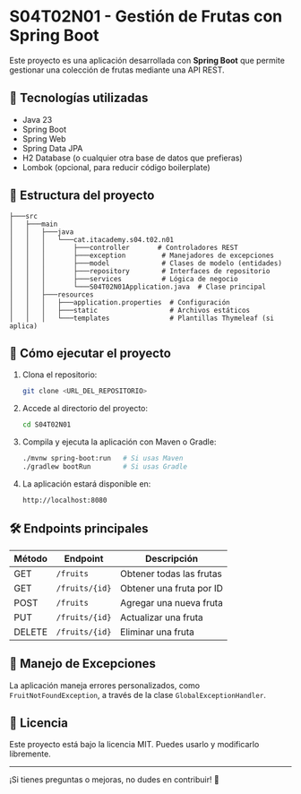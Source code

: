 # S04T02N01 - Gestión de Frutas con Spring Boot

Este proyecto es una aplicación desarrollada con **Spring Boot** que permite gestionar una colección de frutas mediante una API REST.

## 📌 Tecnologías utilizadas

- Java 23
- Spring Boot
- Spring Web
- Spring Data JPA
- H2 Database (o cualquier otra base de datos que prefieras)
- Lombok (opcional, para reducir código boilerplate)

## 📂 Estructura del proyecto

```
├───src
│   ├───main
│   │   ├───java
│   │   │   └───cat.itacademy.s04.t02.n01
│   │   │       ├───controller       # Controladores REST
│   │   │       ├───exception         # Manejadores de excepciones
│   │   │       ├───model             # Clases de modelo (entidades)
│   │   │       ├───repository        # Interfaces de repositorio
│   │   │       ├───services          # Lógica de negocio
│   │   │       └───S04T02N01Application.java  # Clase principal
│   │   ├───resources
│   │   │   ├───application.properties  # Configuración
│   │   │   ├───static                  # Archivos estáticos
│   │   │   └───templates               # Plantillas Thymeleaf (si aplica)
```

## 🚀 Cómo ejecutar el proyecto

1. Clona el repositorio:
   ```sh
   git clone <URL_DEL_REPOSITORIO>
   ```
2. Accede al directorio del proyecto:
   ```sh
   cd S04T02N01
   ```
3. Compila y ejecuta la aplicación con Maven o Gradle:
   ```sh
   ./mvnw spring-boot:run   # Si usas Maven
   ./gradlew bootRun        # Si usas Gradle
   ```
4. La aplicación estará disponible en:
   ```
   http://localhost:8080
   ```

## 🛠 Endpoints principales

| Método | Endpoint         | Descripción |
|--------|----------------|-------------|
| GET    | `/fruits`      | Obtener todas las frutas |
| GET    | `/fruits/{id}` | Obtener una fruta por ID |
| POST   | `/fruits`      | Agregar una nueva fruta |
| PUT    | `/fruits/{id}` | Actualizar una fruta |
| DELETE | `/fruits/{id}` | Eliminar una fruta |

## 📌 Manejo de Excepciones

La aplicación maneja errores personalizados, como `FruitNotFoundException`, a través de la clase `GlobalExceptionHandler`.

## 📄 Licencia

Este proyecto está bajo la licencia MIT. Puedes usarlo y modificarlo libremente.

---

¡Si tienes preguntas o mejoras, no dudes en contribuir! 🚀

